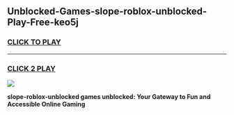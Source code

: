 
## Unblocked-Games-slope-roblox-unblocked-Play-Free-keo5j
<h3>
<a href="https://premium76.site?title=slope-roblox-unblocked&ref=18A1">CLICK TO PLAY</a></h3>
<hr>

<h3>
<a href="https://premium76.site?title=slope-roblox-unblocked&ref=18A1">CLICK 2 PLAY</a>
  
</h3>

<a href="https://premium76.site?title=slope-roblox-unblocked&ref=18A1"><img src="https://clearcache.store/games.png"></a>


**slope-roblox-unblocked games unblocked: Your Gateway to Fun and Accessible Online Gaming**
